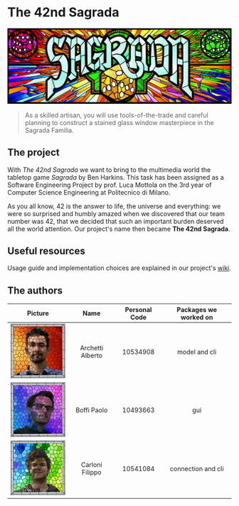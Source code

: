 # The 42nd Sagrada

![logo](./src/main/java/res/images/Sagrada-Logo-CMYK.jpg)

> As a skilled artisan, you will use tools-of-the-trade and careful planning to construct a stained glass window masterpiece in the Sagrada Familia.

## The project

With *The 42nd Sagrada* we want to bring to the multimedia world the tabletop game *Sagrada* by Ben Harkins. This task has been assigned as a Software Engineering Project by prof. Luca Mottola on the 3rd year of Computer Science Engineering at Politecnico di Milano.

As you all know, 42 is the answer to life, the universe and everything: we were so surprised and humbly amazed when we discovered that our team number was 42, that we decided that such an important burden deserved all the world attention. Our project's name then became **The 42nd Sagrada**.

## Useful resources

Usage guide and implementation choices are explained in our project's [wiki](https://github.com/FilippoCarloni/the_42nd_sagrada/wiki). 

## The authors

| Picture | Name | Personal Code | Packages we worked on |
|:---:|:---:|:---:|:---:|
| ![archetti](./src/main/java/res/stained_glass_icons/stained_glass_archetti.jpg) | Archetti Alberto | 10534908 | model and cli |
| ![boffi](./src/main/java/res/stained_glass_icons/stained_glass_boffi.jpg) | Boffi Paolo | 10493663 | gui |
| ![carloni](./src/main/java/res/stained_glass_icons/stained_glass_carloni.jpg) | Carloni Filippo | 10541084 | connection and cli |
